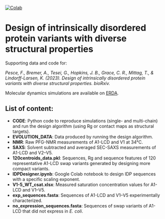 [![Colab](https://colab.research.google.com/assets/colab-badge.svg)](https://colab.research.google.com/github/KULL-Centre/_2023_Pesce_IDPdesign/blob/main/IDPDesigner.ipynb)

# Design of intrinsically disordered protein variants with diverse structural properties
Supporting data and code for:

*Pesce, F., Bremer, A., Tesei, G., Hopkins, J. B., Grace, C. R., Mittag, T., & Lindorff-Larsen, K. (2023). Design of intrinsically disordered protein variants with diverse structural properties. bioRxiv.*

Molecular dynamics simulations are available on [ERDA](https://erda.ku.dk/archives/2bef5e8ad566d5204dd34ec6a316896b/published-archive.html).

## List of content:
- **CODE**: Python code to reproduce simulations (single- and multi-chain) and run the design algorithm (using Rg or contact maps as structural targets).
- **EVOLUTION_DATA**: Data produced by running the design algorithm.
- **NMR**: Raw PFG-NMR measurements of A1-LCD and V1 at 34°C.
- **SAXS**: Solvent subtracted and averaged SEC-SAXS measurements of A1-LCD and V2–V5.
- **120centroids_data.pkl**: Sequences, Rg and sequence features of 120 representative A1-LCD swap variants generated by designing more compact variants.
- **IDPDesigner.ipynb**: Google Colab notebook to design IDP sequences with a specific scaling exponent.
- **V1-5_WT_csat.xlsx**: Measured saturation concentration values for A1-LCD and V1–V5.
- **exp_sequences.fasta**: Sequences of A1-LCD and V1–V5 experimentally characterized.
- **no_expression_sequences.fasta**: Sequences of swap variants of A1-LCD that did not express in *E. coli*.

